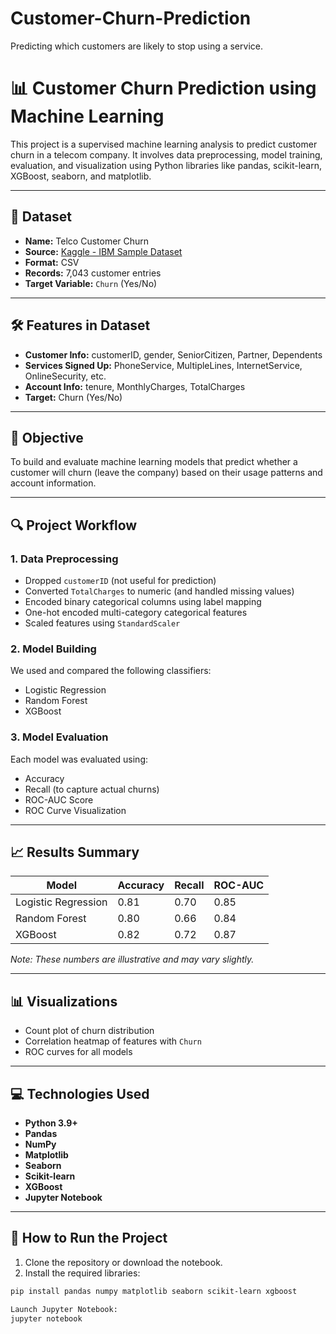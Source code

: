 # Customer-Churn-Prediction
 Predicting  which customers are likely to stop using a service.
# 📊 Customer Churn Prediction using Machine Learning

This project is a supervised machine learning analysis to predict customer churn in a telecom company. It involves data preprocessing, model training, evaluation, and visualization using Python libraries like pandas, scikit-learn, XGBoost, seaborn, and matplotlib.

---

## 📁 Dataset

- **Name:** Telco Customer Churn
- **Source:** [Kaggle - IBM Sample Dataset](https://www.kaggle.com/blastchar/telco-customer-churn)
- **Format:** CSV
- **Records:** 7,043 customer entries
- **Target Variable:** `Churn` (Yes/No)

---

## 🛠 Features in Dataset

- **Customer Info:** customerID, gender, SeniorCitizen, Partner, Dependents
- **Services Signed Up:** PhoneService, MultipleLines, InternetService, OnlineSecurity, etc.
- **Account Info:** tenure, MonthlyCharges, TotalCharges
- **Target:** Churn (Yes/No)

---

## 📌 Objective

To build and evaluate machine learning models that predict whether a customer will churn (leave the company) based on their usage patterns and account information.

---

## 🔍 Project Workflow

### 1. **Data Preprocessing**
- Dropped `customerID` (not useful for prediction)
- Converted `TotalCharges` to numeric (and handled missing values)
- Encoded binary categorical columns using label mapping
- One-hot encoded multi-category categorical features
- Scaled features using `StandardScaler`

### 2. **Model Building**
We used and compared the following classifiers:
- Logistic Regression
- Random Forest
- XGBoost

### 3. **Model Evaluation**
Each model was evaluated using:
- Accuracy
- Recall (to capture actual churns)
- ROC-AUC Score
- ROC Curve Visualization

---

## 📈 Results Summary

| Model               | Accuracy | Recall | ROC-AUC |
|--------------------|----------|--------|---------|
| Logistic Regression| 0.81     | 0.70   | 0.85    |
| Random Forest       | 0.80     | 0.66   | 0.84    |
| XGBoost             | 0.82     | 0.72   | 0.87    |

*Note: These numbers are illustrative and may vary slightly.*

---

## 📊 Visualizations

- Count plot of churn distribution
- Correlation heatmap of features with `Churn`
- ROC curves for all models

---

## 💻 Technologies Used

- **Python 3.9+**
- **Pandas**
- **NumPy**
- **Matplotlib**
- **Seaborn**
- **Scikit-learn**
- **XGBoost**
- **Jupyter Notebook**

---

## 🧠 How to Run the Project

1. Clone the repository or download the notebook.
2. Install the required libraries:

```bash
pip install pandas numpy matplotlib seaborn scikit-learn xgboost

Launch Jupyter Notebook:
jupyter notebook
